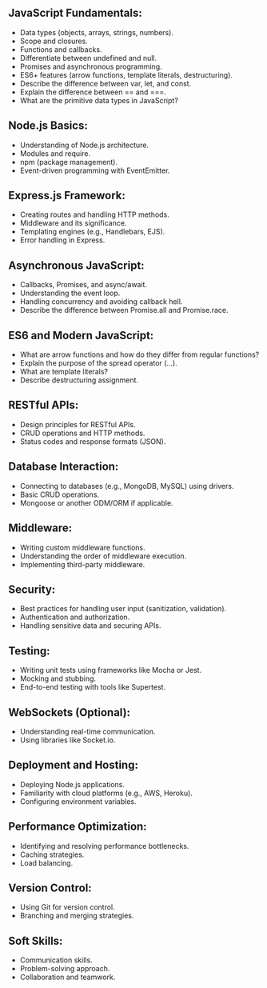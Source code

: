 
## JavaScript Fundamentals:

- Data types (objects, arrays, strings, numbers).
- Scope and closures.
- Functions and callbacks.
- Differentiate between undefined and null.
- Promises and asynchronous programming.
- ES6+ features (arrow functions, template literals, destructuring).
- Describe the difference between var, let, and const.
- Explain the difference between == and ===.
- What are the primitive data types in JavaScript?

## Node.js Basics:
- Understanding of Node.js architecture.
- Modules and require.
- npm (package management).
- Event-driven programming with EventEmitter.

## Express.js Framework:

- Creating routes and handling HTTP methods.
- Middleware and its significance.
- Templating engines (e.g., Handlebars, EJS).
- Error handling in Express.

## Asynchronous JavaScript:

- Callbacks, Promises, and async/await.
- Understanding the event loop.
- Handling concurrency and avoiding callback hell.
- Describe the difference between Promise.all and Promise.race.

## ES6 and Modern JavaScript:

- What are arrow functions and how do they differ from regular functions?
- Explain the purpose of the spread operator (...).
- What are template literals?
- Describe destructuring assignment.

## RESTful APIs:

- Design principles for RESTful APIs.
- CRUD operations and HTTP methods.
- Status codes and response formats (JSON).

## Database Interaction:

- Connecting to databases (e.g., MongoDB, MySQL) using drivers.
- Basic CRUD operations.
- Mongoose or another ODM/ORM if applicable.

## Middleware:

- Writing custom middleware functions.
- Understanding the order of middleware execution.
- Implementing third-party middleware.

## Security:

- Best practices for handling user input (sanitization, validation).
- Authentication and authorization.
- Handling sensitive data and securing APIs.

## Testing:

- Writing unit tests using frameworks like Mocha or Jest.
- Mocking and stubbing.
- End-to-end testing with tools like Supertest.

## WebSockets (Optional):

- Understanding real-time communication.
- Using libraries like Socket.io.

## Deployment and Hosting:

- Deploying Node.js applications.
- Familiarity with cloud platforms (e.g., AWS, Heroku).
- Configuring environment variables.

## Performance Optimization:

- Identifying and resolving performance bottlenecks.
- Caching strategies.
- Load balancing.

## Version Control:

- Using Git for version control.
- Branching and merging strategies.

## Soft Skills:

- Communication skills.
- Problem-solving approach.
- Collaboration and teamwork.